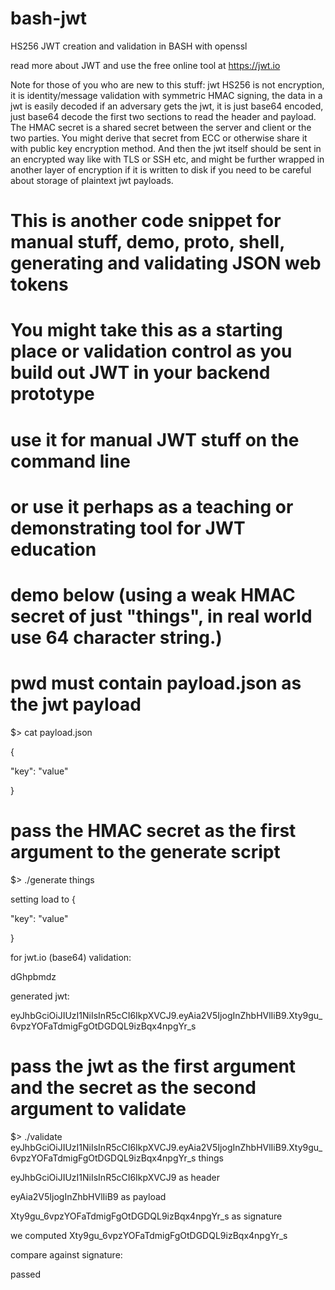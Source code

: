 # bash-jwt
HS256 JWT creation and validation in BASH with openssl

read more about JWT and use the free online tool at https://jwt.io


Note for those of you who are new to this stuff: jwt HS256 is not encryption, it is identity/message validation with symmetric HMAC signing, the data in a jwt is easily decoded if an adversary gets the jwt, it is just base64 encoded, just base64 decode the first two sections to read the header and payload. The HMAC secret is a shared secret between the server and client or the two parties. You might derive that secret from ECC or otherwise share it with public key encryption method. And then the jwt itself should be sent in an encrypted way like with TLS or SSH etc, and might be further wrapped in another layer of encryption if it is written to disk if you need to be careful about storage of plaintext jwt payloads.

# This is another code snippet for manual stuff, demo, proto, shell, generating and validating JSON web tokens
#
# You might take this as a starting place or validation control as you build out JWT in your backend prototype
# use it for manual JWT stuff on the command line
# or use it perhaps as a teaching or demonstrating tool for JWT education


# demo below (using a weak HMAC secret of just "things", in real world use 64 character string.)

# pwd must contain payload.json as the jwt payload

$> cat payload.json

{

  "key": "value"
  
}


# pass the HMAC secret as the first argument to the generate script

$> ./generate things

setting load to {

  "key": "value"
  
}

for jwt.io (base64) validation:

dGhpbmdz


generated jwt:

eyJhbGciOiJIUzI1NiIsInR5cCI6IkpXVCJ9.eyAia2V5IjogInZhbHVlIiB9.Xty9gu_6vpzYOFaTdmigFgOtDGDQL9izBqx4npgYr_s


# pass the jwt as the first argument and the secret as the second argument to validate
$> ./validate eyJhbGciOiJIUzI1NiIsInR5cCI6IkpXVCJ9.eyAia2V5IjogInZhbHVlIiB9.Xty9gu_6vpzYOFaTdmigFgOtDGDQL9izBqx4npgYr_s things

eyJhbGciOiJIUzI1NiIsInR5cCI6IkpXVCJ9 as header

eyAia2V5IjogInZhbHVlIiB9 as payload

Xty9gu_6vpzYOFaTdmigFgOtDGDQL9izBqx4npgYr_s as signature

we computed Xty9gu_6vpzYOFaTdmigFgOtDGDQL9izBqx4npgYr_s

compare against signature:

passed

